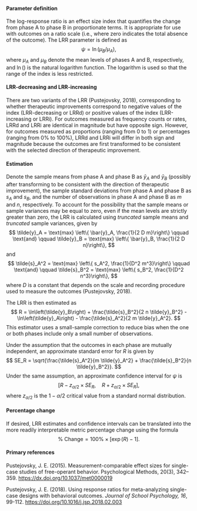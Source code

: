 #### Parameter definition 

The log-response ratio is an effect size index that quantifies the change from
phase A to phase B in proportionate terms. It is appropriate for use with
outcomes on a ratio scale (i.e., where zero indicates the total absence of the
outcome). The LRR parameter is defined as
$$
\psi = \ln\left(\mu_B / \mu_A\right),
$$
where $\mu_A$ and $\mu_B$ denote the mean levels of phases A and B,
respectively, and $\ln()$ is the natural logarithm function. The logarithm is
used so that the range of the index is less restricted.

#### LRR-decreasing and LRR-increasing

There are two variants of the LRR (Pustejovsky, 2018), corresponding to whether
therapeutic improvements correspond to negative values of the index
(LRR-decreasing or LRRd) or positive values of the index (LRR-increasing or
LRRi). For outcomes measured as frequency counts or rates, LRRd and LRRi are
identical in magnitude but have opposite sign. However, for outcomes measured as
proportions (ranging from 0 to 1) or percentages (ranging from 0% to 100%), LRRd
and LRRi will differ in both sign and magnitude because the outcomes are first
transformed to be consistent with the selected direction of therapeutic
improvement.

#### Estimation

Denote the sample means from phase A and phase B as $\bar{y}_A$ and $\bar{y}_B$
(possibly after transforming to be consistent with the direction of therapeutic
improvement), the sample standard deviations from phase A and phase B as $s_A$
and $s_B$, and the number of observations in phase A and phase B as $m$ and $n$,
respectively. To account for the possibility that the sample means or sample variances may be equal
to zero, even if the mean levels are strictly greater than zero, the LRR is
calculated using _truncated_ sample means and _truncated_ sample variances, given by
$$
\tilde{y}_A = \text{max} \left\{ \bar{y}_A, \frac{1}{2 D m}\right\} \qquad \text{and} \qquad \tilde{y}_B = \text{max} \left\{ \bar{y}_B, \frac{1}{2 D n}\right\},
$$
and 
$$
\tilde{s}_A^2 = \text{max} \left\{ s_A^2, \frac{1}{D^2 m^3}\right\} \qquad \text{and} \qquad \tilde{s}_B^2 = \text{max} \left\{ s_B^2, \frac{1}{D^2 n^3}\right\},
$$
where $D$ is a constant that depends on the scale and recording procedure used to measure the outcomes (Pustejovsky, 2018).

The LRR is then estimated as
$$
R = \ln\left(\tilde{y}_B\right) + \frac{\tilde{s}_B^2}{2 n \tilde{y}_B^2} - \ln\left(\tilde{y}_A\right) - \frac{\tilde{s}_A^2}{2 m \tilde{y}_A^2}.
$$
This estimator uses a small-sample correction to reduce bias when the one or both phases include only a small number of observations. 

Under the assumption that the outcomes in each phase are mutually independent, an approximate standard error for $R$ is given by
$$
SE_R = \sqrt{\frac{\tilde{s}_A^2}{m \tilde{y}_A^2} + \frac{\tilde{s}_B^2}{n \tilde{y}_B^2}}.
$$
Under the same assumption, an approximate confidence interval for $\psi$ is 
$$
[R - z_{\alpha / 2} \times SE_R,\quad R + z_{\alpha / 2} \times SE_R],
$$
where $z_{\alpha / 2}$ is the $1 - \alpha / 2$ critical value from a standard normal distribution. 

#### Percentage change

If desired, LRR estimates and confidence intervals can be translated into the more readily interpretable metric percentage change using the formula
$$
\text{% Change} = 100\% \times \left[\exp\left(R\right) - 1 \right].
$$

#### Primary references

Pustejovsky, J. E. (2015). Measurement-comparable effect sizes for single-case studies of free-operant behavior. Psychological Methods, 20(3), 342–359. https://dx.doi.org/10.1037/met0000019

Pustejovsky, J. E. (2018). Using response ratios for meta-analyzing single-case designs with behavioral outcomes. _Journal of School Psychology, 16_, 99-112. https://doi.org/10.1016/j.jsp.2018.02.003
